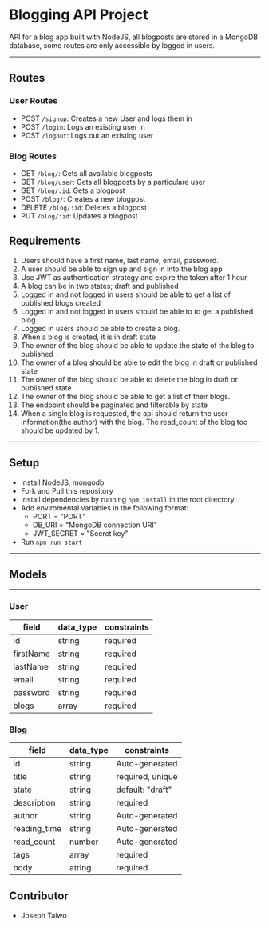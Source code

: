 # Blogging API Project

API for a blog app built with NodeJS, all blogposts are stored in a MongoDB database, some routes are only accessible by logged in users.

---

## Routes

### User Routes

- POST `/signup`: Creates a new User and logs them in
- POST `/login`: Logs an existing user in
- POST `/logout`: Logs out an existing user

### Blog Routes

- GET `/blog/`: Gets all available blogposts
- GET `/blog/user`: Gets all blogposts by a particulare user
- GET `/blog/:id`: Gets a blogpost
- POST `/blog/`: Creates a new blogpost
- DELETE `/blog/:id`: Deletes a blogpost
- PUT `/blog/:id`: Updates a blogpost

## Requirements

1. Users should have a first name, last name, email, password.
2. A user should be able to sign up and sign in into the blog app
3. Use JWT as authentication strategy and expire the token after 1 hour
4. A blog can be in two states; draft and published
5. Logged in and not logged in users should be able to get a list of published blogs created
6. Logged in and not logged in users should be able to to get a published blog
7. Logged in users should be able to create a blog.
8. When a blog is created, it is in draft state
9. The owner of the blog should be able to update the state of the blog to published
10. The owner of a blog should be able to edit the blog in draft or published state
11. The owner of the blog should be able to delete the blog in draft or published state
12. The owner of the blog should be able to get a list of their blogs.
13. The endpoint should be paginated and filterable by state
14. When a single blog is requested, the api should return the user information(the author) with the blog. The read_count of the blog too should be updated by 1.

---

## Setup

- Install NodeJS, mongodb
- Fork and Pull this repository
- Install dependencies by running `npm install` in the root directory
- Add enviromental variables in the following format:
  - PORT = "PORT"
  - DB_URI = "MongoDB connection URI"
  - JWT_SECRET = "Secret key"
- Run `npm run start`

---

## Models

---

### User

| field     | data_type | constraints           |
| --------- | --------- | --------------------- |
| id        | string    | required              |
| firstName | string    | required              |
| lastName  | string    | required              |
| email     | string    | required              |
| password  | string    | required              |
| blogs     | array     | required              |

### Blog

| field        | data_type | constraints      |
| ------------ | --------- | ---------------- |
| id           | string    | Auto-generated   |
| title        | string    | required, unique |
| state        | string    | default: "draft" |
| description  | string    | required         |
| author       | string    | Auto-generated   |
| reading_time | string    | Auto-generated   |
| read_count   | number    | Auto-generated   |
| tags         | array     | required         |
| body         | atring    | required         |

## Contributor

- Joseph Taiwo

